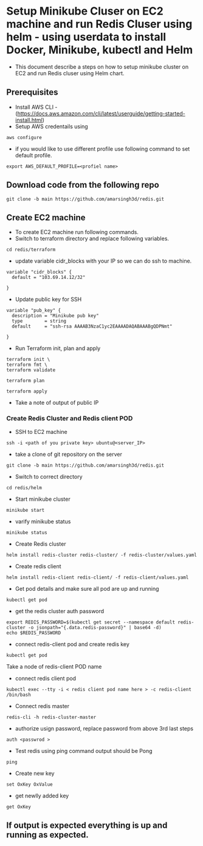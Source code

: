 # Setup Minikube Cluser on EC2 machine and run Redis Cluser using helm - using userdata to install Docker, Minikube, kubectl and Helm
- This document describe a steps on how to setup minikube cluster on EC2 and run Redis cluser using Helm chart.
## Prerequisites
- Install AWS CLI - (https://docs.aws.amazon.com/cli/latest/userguide/getting-started-install.html)
- Setup AWS credentails using 
```
aws configure
```
- if you would like to use different profile use following command to set default profile.
```
export AWS_DEFAULT_PROFILE=<profiel name>
```
## Download code from the following repo
```
git clone -b main https://github.com/amarsingh3d/redis.git
```
## Create EC2 machine
- To create EC2 machine run following commands.
- Switch to terraform directory and replace following variables.

```
cd redis/terraform

```

- update variable cidr_blocks with your IP so we can do ssh to machine.
```
variable "cidr_blocks" {
  default = "103.69.14.12/32"

}

```
- Update public key for SSH
```
variable "pub_key" {
  description = "Minikube pub key"
  type        = string
  default     = "ssh-rsa AAAAB3NzaC1yc2EAAAADAQABAAABgQDPNmt"

}
```
- Run Terraform  init, plan and apply
```
terraform init \
terraform fmt \
terraform validate
```
```
terraform plan
```
```
terraform apply
```

- Take a note of output of public IP

### Create Redis Cluster and Redis client POD
- SSH to EC2 machine
```
ssh -i <path of you private key> ubuntu@<server_IP>
```
- take a clone of git repository on the server
```
git clone -b main https://github.com/amarsingh3d/redis.git
```
- Switch to correct directory
```
cd redis/helm
```
- Start minikube cluster
```
minikube start
```
- varify minikube status
```
minikube status
```
- Create Redis cluster
```
helm install redis-cluster redis-cluster/ -f redis-cluster/values.yaml
```
- Create redis client
```
helm install redis-client redis-client/ -f redis-client/values.yaml
```
- Get pod details and make sure all pod are up and running
```
kubectl get pod
```
- get the redis cluster auth password
```
export REDIS_PASSWORD=$(kubectl get secret --namespace default redis-cluster -o jsonpath="{.data.redis-password}" | base64 -d)
echo $REDIS_PASSWORD
```
- connect redis-client pod and create redis key
```
kubectl get pod
```
Take  a node of redis-client POD name
- connect redis client pod
```
kubectl exec --tty -i < redis client pod name here > -c redis-client /bin/bash
```
- Connect redis master
```
redis-cli -h redis-cluster-master
```
- authorize usign password, replace password from above 3rd last steps
```
auth <passwrod >
```
- Test redis using ping command output should be Pong
```
ping
```
- Create new key
```
set OxKey OxValue
```
- get newlly added key
```
get OxKey
```

## If output is expected everything is up and running as expected.

